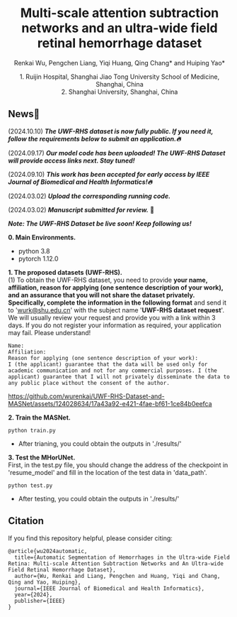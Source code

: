 <p align="center">
  <h1 align="center">Multi-scale attention subtraction networks and an ultra-wide field retinal hemorrhage dataset</h1>
  <p align="center">
    Renkai Wu, Pengchen Liang, Yiqi Huang, Qing Chang* and Huiping Yao*
  </p>
    <p align="center">
      1. Ruijin Hospital, Shanghai Jiao Tong University School of Medicine, Shanghai, China</br>
      2. Shanghai University, Shanghai, China</br>
  </p>
</p>

## News🚀
(2024.10.10) ***The UWF-RHS dataset is now fully public. If you need it, follow the requirements below to submit an application.🔥*** 

(2024.09.17) ***Our model code has been uploaded! The UWF-RHS Dataset will provide access links next. Stay tuned!*** 

(2024.09.10) ***This work has been accepted for early access by IEEE Journal of Biomedical and Health Informatics!🔥*** 

(2024.03.02) ***Upload the corresponding running code.*** 

(2024.03.02) ***Manuscript submitted for review.*** 📃

***Note: The UWF-RHS Dataset be live soon! Keep following us!***

**0. Main Environments.**
- python 3.8
- pytorch 1.12.0

**1. The proposed datasets (UWF-RHS).** </br>
(1) To obtain the UWF-RHS dataset, you need to provide **your name, affiliation, reason for applying (one sentence description of your work), and an assurance that you will not share the dataset privately. Specifically, complete the information in the following format** and send it to 'wurk@shu.edu.cn' with the subject name '**UWF-RHS dataset request**'. We will usually review your request and provide you with a link within 3 days. If you do not register your information as required, your application may fail. Please understand! </br>
```
Name:
Affiliation:
Reason for applying (one sentence description of your work):
I (the applicant) guarantee that the data will be used only for academic communication and not for any commercial purposes. I (the applicant) guarantee that I will not privately disseminate the data to any public place without the consent of the author.
```


https://github.com/wurenkai/UWF-RHS-Dataset-and-MASNet/assets/124028634/17a43a92-e421-4fae-bf61-1ce84b0eefca



**2. Train the MASNet.**
```
python train.py
```
- After trianing, you could obtain the outputs in './results/'

**3. Test the MHorUNet.**</br>
First, in the test.py file, you should change the address of the checkpoint in 'resume_model' and fill in the location of the test data in 'data_path'.
```
python test.py
```
- After testing, you could obtain the outputs in './results/'

## Citation
If you find this repository helpful, please consider citing:
```
@article{wu2024automatic,
  title={Automatic Segmentation of Hemorrhages in the Ultra-wide Field Retina: Multi-scale Attention Subtraction Networks and An Ultra-wide Field Retinal Hemorrhage Dataset},
  author={Wu, Renkai and Liang, Pengchen and Huang, Yiqi and Chang, Qing and Yao, Huiping},
  journal={IEEE Journal of Biomedical and Health Informatics},
  year={2024},
  publisher={IEEE}
}
```
